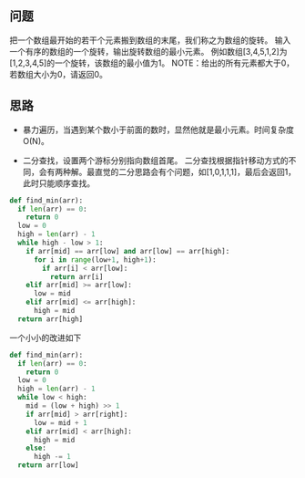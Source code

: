 ## 问题
把一个数组最开始的若干个元素搬到数组的末尾，我们称之为数组的旋转。 输入一个有序的数组的一个旋转，输出旋转数组的最小元素。 例如数组[3,4,5,1,2]为[1,2,3,4,5]的一个旋转，该数组的最小值为1。 NOTE：给出的所有元素都大于0，若数组大小为0，请返回0。

## 思路
- 暴力遍历，当遇到某个数小于前面的数时，显然他就是最小元素。时间复杂度O(N)。

- 二分查找，设置两个游标分别指向数组首尾。
二分查找根据指针移动方式的不同，会有两种解。最直觉的二分思路会有个问题，如[1,0,1,1,1]，最后会返回1，此时只能顺序查找。
```python
def find_min(arr):
  if len(arr) == 0:
    return 0
  low = 0
  high = len(arr) - 1
  while high - low > 1:
    if arr[mid] == arr[low] and arr[low] == arr[high]:
      for i in range(low+1, high+1):
        if arr[i] < arr[low]:
          return arr[i]
    elif arr[mid] >= arr[low]:
      low = mid
    elif arr[mid] <= arr[high]:
      high = mid
  return arr[high]
```

一个小小的改进如下
```python
def find_min(arr):
  if len(arr) == 0:
    return 0
  low = 0
  high = len(arr) - 1
  while low < high:
    mid = (low + high) >> 1
    if arr[mid] > arr[right]:
      low = mid + 1
    elif arr[mid] < arr[high]:
      high = mid
    else:
      high -= 1
  return arr[low]
```
